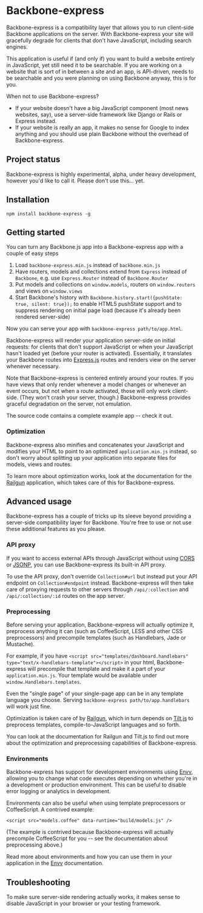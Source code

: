 # Backbone-express

Backbone-express is a compatibility layer that allows you to run client-side Backbone applications on the server. With Backbone-express your site will gracefully degrade for clients that don't have JavaScript, including search engines.

This application is useful if (and only if) you want to build a website entirely in JavaScript, yet still need it to be searchable. If you are working on a website that is sort of in between a site and an app, is API-driven, needs to be searchable and you were planning on using Backbone anyway, this is for you.

When not to use Backbone-express?

* If your website doesn't have a big JavaScript component (most news websites, say), use a server-side framework like Django or Rails or Express instead.
* If your website is really an app, it makes no sense for Google to index anything and you should use plain Backbone without the overhead of Backbone-express.

## Project status

Backbone-express is highly experimental, alpha, under heavy development, however you'd like to call it. Please don't use this... yet.

## Installation

`npm install backbone-express -g`

## Getting started

You can turn any Backbone.js app into a Backbone-express app with a couple of easy steps

1. Load `backbone-express.min.js` instead of `backbone.min.js`
2. Have routers, models and collections extend from `Express` instead of `Backbone`, e.g. use `Express.Router` instead of `Backbone.Router`
3. Put models and collections on `window.models`, routers on `window.routers` and views on `window.views`
4. Start Backbone's history with `Backbone.history.start({pushState: true, silent: true});` to enable HTML5 pushState support and to suppress rendering on initial page load (because it's already been rendered server-side)

Now you can serve your app with `backbone-express path/to/app.html`.

Backbone-express will render your application server-side on initial requests: for clients that don't support JavaScript or when your JavaScript hasn't loaded yet (before your router is activated). Essentially, it translates your Backbone routes into [Express.js](http://expressjs.com/) routes and renders view on the server whenever necessary.

Note that Backbone-express is centered entirely around your routes. If you have views that only render whenever a model changes or whenever an event occurs, but not when a route activated, those will only work client-side. (They won't crash your server, though.) Backbone-express provides graceful degradation on the server, not emulation.

The source code contains a complete example app -- check it out.

### Optimization

Backbone-express also minifies and concatenates your JavaScript and modifies your HTML to point to an optimized `application.min.js` instead, so don't worry about splitting up your application into separate files for models, views and routes.

To learn more about optimization works, look at the documentation for the [Railgun](https://github.com/stdbrouw/railgun) application, which takes care of this for Backbone-express.

## Advanced usage

Backbone-express has a couple of tricks up its sleeve beyond providing a server-side compatibility layer for Backbone. You're free to use or not use these additional features as you please.

### API proxy

If you want to access external APIs through JavaScript without using [CORS](http://en.wikipedia.org/wiki/Cross-origin_resource_sharing) or [JSONP](http://en.wikipedia.org/wiki/JSONP), you can use Backbone-express its built-in API proxy.

To use the API proxy, don't override `Collection#url` but instead put your API endpoint on `Collection#endpoint` instead. Backbone-express will then take care of proxying requests to other servers through `/api/:collection` and `/api/:collection/:id` routes on the app server.

### Preprocessing

Before serving your application, Backbone-express will actually optimize it, preprocess anything it can (such as CoffeeScript, LESS and other CSS preprocessors) and precompile templates (such as Handlebars, Jade or Mustache).

For example, if you have `<script src="templates/dashboard.handlebars" type="text/x-handlebars-template"></script>` in your html, Backbone-express will precompile that template and make it a part of your `application.min.js`. Your template would be available under `window.Handlebars.templates`.

Even the "single page" of your single-page app can be in any template language you choose. Serving `backbone-express path/to/app.handlebars` will work just fine.

Optimization is taken care of by [Railgun](https://github.com/stdbrouw/railgun), which in turn depends on [Tilt.js](https://github.com/stdbrouw/tilt.js) to preprocess templates, compile-to-JavaScript languages and so forth.

You can look at the documentation for Railgun and Tilt.js to find out more about the optimization and preprocessing capabilities of Backbone-express.

### Environments

Backbone-express has support for development environments using [Envv](https://github.com/stdbrouw/envv), allowing you to change what code executes depending on whether you're in a development or production environment. This can be useful to disable error logging or analytics in development.

Environments can also be useful when using template preprocessors or CoffeeScript. A contrived example: 

    <script src="models.coffee" data-runtime="build/models.js" />

(The example is contrived because Backbone-express will actually precompile CoffeeScript for you -- see the documentation about preprocessing above.)

Read more about environments and how you can use them in your application in the [Envv](https://github.com/stdbrouw/envv) documentation.

## Troubleshooting

To make sure server-side rendering actually works, it makes sense to disable JavaScript in your browser or your testing framework.
